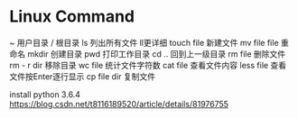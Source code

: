 # Linux Command  

~ 用户目录
/ 根目录
ls 列出所有文件 ll更详细
touch file 新建文件
mv file file 重命名
mkdir 创建目录
pwd 打印工作目录
cd .. 回到上一级目录
rm file 删除文件 
rm - r dir 移除目录
wc file 统计文件字符数
cat file 查看文件内容
less file 查看文件按Enter逐行显示
cp file dir 复制文件

install python 3.6.4 https://blog.csdn.net/t8116189520/article/details/81976755
